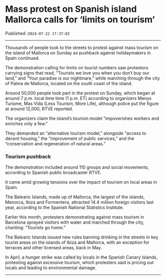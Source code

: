 # Mass protest on Spanish island Mallorca calls for ‘limits on tourism’

Published :`2024-07-22 17:37:02`

---

Thousands of people took to the streets to protest against mass tourism on the island of Mallorca on Sunday as pushback against holidaymakers in Spain continued.

The demonstration calling for limits on tourist numbers saw protestors carrying signs that read, “Tourists we love you when you don’t buy our land,” and “Your paradise is our nightmare,” while marching through the city of Palma de Mallorca, located on the south coast of the island.

Around 50,000 people took part in the protest on Sunday, which began at around 7 p.m. local time time (1 p.m. ET) according to organizers Menys Turisme, Mas Vida (Less Tourism, More Life), although police put the figure at around 12,000, RTVE reported.

The organizers claim the island’s tourism model “impoverishes workers and enriches only a few.”

They demanded an “alternative tourism model,” alongside “access to decent housing,” the “improvement of public services,” and the “conservation and regeneration of natural areas.”

### Tourism pushback

The demonstration included around 110 groups and social movements, according to Spanish public broadcaster RTVE.

It came amid growing tensions over the impact of tourism on local areas in Spain.

The Balearic Islands, made up of Mallorca, the largest of the islands, Menorca, Ibiza and Formentera, attracted 14.4 million foreign visitors last year, according to the Spanish National Statistics Institute.

Earlier this month, protesters demonstrating against mass tourism in Barcelona sprayed visitors with water and marched through the city, chanting: “Tourists go home.”

The Balearic Islands issued new rules banning drinking in the streets in key tourist areas on the islands of Ibiza and Mallorca, with an exception for terraces and other licensed areas, back in May.

In April, a hunger strike was called by locals in the Spanish Canary Islands, protesting against excessive tourism, which protesters said is pricing out locals and leading to environmental damage.

---

